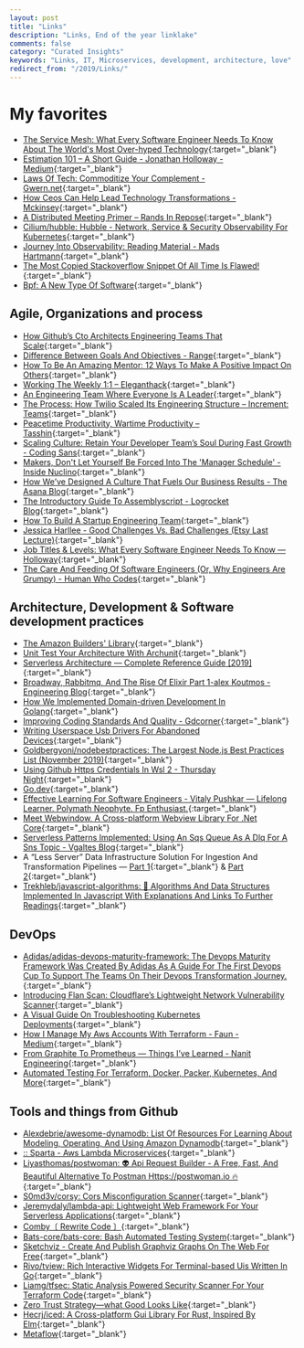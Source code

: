 ```yaml
---
layout: post
title: "Links"
description: "Links, End of the year linklake"
comments: false
category: "Curated Insights"
keywords: "Links, IT, Microservices, development, architecture, love"
redirect_from: "/2019/Links/"
---
```

<!-- markdownlint-disable MD033 MD020 MD025-->
# My favorites<a name="favorites"></a>

- [The Service Mesh: What Every Software Engineer Needs To Know About The World's Most Over-hyped Technology](https://servicemesh.io/){:target="_blank"}
- [Estimation 101 – A Short Guide - Jonathan Holloway - Medium](https://medium.com/@jonathan.holloway/estimation-101-a-short-guide-e567d5ba9f0e){:target="_blank"}
- [Laws Of Tech: Commoditize Your Complement - Gwern.net](https://www.gwern.net/Complement){:target="_blank"}
- [How Ceos Can Help Lead Technology Transformations - Mckinsey](https://www.mckinsey.com/business-functions/mckinsey-digital/our-insights/the-ceos-new-technology-agenda){:target="_blank"}
- [A Distributed Meeting Primer – Rands In Repose](https://randsinrepose.com/archives/a-distributed-meeting-primer/){:target="_blank"}
- [Cilium/hubble: Hubble - Network, Service & Security Observability For Kubernetes](https://github.com/cilium/hubble){:target="_blank"}
- [Journey Into Observability: Reading Material - Mads Hartmann](https://mads-hartmann.com/sre/2019/08/04/journey-into-observability-reading-material.html){:target="_blank"}
- [The Most Copied Stackoverflow Snippet Of All Time Is Flawed!](https://programming.guide/worlds-most-copied-so-snippet.html){:target="_blank"}
- [Bpf: A New Type Of Software](http://www.brendangregg.com/blog/2019-12-02/bpf-a-new-type-of-software.html){:target="_blank"}

## Agile, Organizations and process<a name="agile"></a>

- [How Github’s Cto Architects Engineering Teams That Scale](https://medium.com/@FirstMark/githubs-cto-on-architecting-engineering-teams-that-scale-cb79dd6132ae){:target="_blank"}
- [Difference Between Goals And Objectives - Range](https://www.range.co/blog/difference-between-goals-and-objectives){:target="_blank"}
- [How To Be An Amazing Mentor: 12 Ways To Make A Positive Impact On Others](https://blog.hubspot.com/marketing/mentor-tips-positive-impact){:target="_blank"}
- [Working The Weekly 1:1 – Eleganthack](http://eleganthack.com/working-the-weekly-11/){:target="_blank"}
- [An Engineering Team Where Everyone Is A Leader](https://blog.pragmaticengineer.com/a-team-where-everyone-is-a-leader/){:target="_blank"}
- [The Process: How Twilio Scaled Its Engineering Structure – Increment: Teams](https://increment.com/teams/how-twilio-scaled-its-engineering-structure/){:target="_blank"}
- [Peacetime Productivity, Wartime Productivity – Tasshin](https://tasshin.com/blog/peacetime-productivity-wartime-productivity/){:target="_blank"}
- [Scaling Culture: Retain Your Developer Team’s Soul During Fast Growth - Coding Sans](https://codingsans.com/blog/scaling-culture){:target="_blank"}
- [Makers, Don't Let Yourself Be Forced Into The 'Manager Schedule' - Inside Nuclino](https://blog.nuclino.com/makers-don-t-let-yourself-be-forced-into-the-manager-schedule){:target="_blank"}
- [How We’ve Designed A Culture That Fuels Our Business Results - The Asana Blog](https://blog.asana.com/2019/11/culture-fuels-business-results/#close){:target="_blank"}
- [The Introductory Guide To Assemblyscript - Logrocket Blog](https://blog.logrocket.com/the-introductory-guide-to-assemblyscript/){:target="_blank"}
- [How To Build A Startup Engineering Team](https://increment.com/teams/how-to-build-a-startup-engineering-team/){:target="_blank"}
- [Jessica Harllee - Good Challenges Vs. Bad Challenges (Etsy Last Lecture)](http://jessicaharllee.com/notes/good-challenges-vs-bad-challenges/){:target="_blank"}
- [Job Titles & Levels: What Every Software Engineer Needs To Know — Holloway](https://www.holloway.com/s/trh-job-titles-levels-fundamentals-for-software-engineering){:target="_blank"}
- [The Care And Feeding Of Software Engineers (Or, Why Engineers Are Grumpy) - Human Who Codes](https://humanwhocodes.com/blog/2012/06/12/the-care-and-feeding-of-software-engineers-or-why-engineers-are-grumpy/){:target="_blank"}

## Architecture, Development & Software development practices <a name="development"></a>

- [The Amazon Builders' Library](https://aws.amazon.com/builders-library/?cards-body.sort-by=item.additionalFields.customSort&cards-body.sort-order=asc){:target="_blank"}
- [Unit Test Your Architecture With Archunit](https://blog.scottlogic.com/2019/12/05/unit-test-your-architecture-with-archunit.html){:target="_blank"}
- [Serverless Architecture — Complete Reference Guide [2019]](https://medium.com/swlh/serverless-architecture-complete-reference-guide-2019-55363c08d1be){:target="_blank"}
- [Broadway, Rabbitmq, And The Rise Of Elixir Part 1-alex Koutmos - Engineering Blog](https://akoutmos.com/post/broadway-rabbitmq-and-the-rise-of-elixir/){:target="_blank"}
- [How We Implemented Domain-driven Development In Golang](https://engineering.grab.com/domain-driven-development-in-golang){:target="_blank"}
- [Improving Coding Standards And Quality - Gdcorner](https://www.gdcorner.com/2019/11/18/ImprovingCodingStandards.html){:target="_blank"}
- [Writing Userspace Usb Drivers For Abandoned Devices](https://blog.benjojo.co.uk/post/userspace-usb-drivers){:target="_blank"}
- [Goldbergyoni/nodebestpractices: The Largest Node.js Best Practices List (November 2019)](https://github.com/goldbergyoni/nodebestpractices){:target="_blank"}
- [Using Github Https Credentials In Wsl 2 - Thursday Night](https://blog.anaisbetts.org/using-github-credentials-in-wsl2/){:target="_blank"}
- [Go.dev](https://go.dev/){:target="_blank"}
- [Effective Learning For Software Engineers - Vitaly Pushkar — Lifelong Learner. Polymath Neophyte. Fp Enthusiast.](http://nywkap.com/learning/effective-learning.html){:target="_blank"}
- [Meet Webwindow, A Cross-platform Webview Library For .Net Core](https://blog.stevensanderson.com/2019/11/18/2019-11-18-webwindow-a-cross-platform-webview-for-dotnet-core/){:target="_blank"}
- [Serverless Patterns Implemented: Using An Sqs Queue As A Dlq For A Sns Topic - Vgaltes Blog](https://vgaltes.com/post/serverless-patterns-implemented-sls-dlq/){:target="_blank"}
- A “Less Server” Data Infrastructure Solution For Ingestion And Transformation Pipelines — [Part 1](https://medium.com/amaro-tech/a-less-server-data-infrastructure-solution-for-ingestion-and-transformation-pipelines-b22a32f93609){:target="_blank"} & [Part 2](https://medium.com/amaro-tech/a-less-server-data-infrastructure-solution-for-ingestion-and-transformation-pipelines-part-2-e679e326f5a4){:target="_blank"}
- [Trekhleb/javascript-algorithms: 📝 Algorithms And Data Structures Implemented In Javascript With Explanations And Links To Further Readings](https://github.com/trekhleb/javascript-algorithms){:target="_blank"}

## DevOps<a name="devops"></a>

- [Adidas/adidas-devops-maturity-framework: The Devops Maturity Framework Was Created By Adidas As A Guide For The First Devops Cup To Support The Teams On Their Devops Transformation Journey.](https://github.com/adidas/adidas-devops-maturity-framework){:target="_blank"}
- [Introducing Flan Scan: Cloudflare’s Lightweight Network Vulnerability Scanner](https://blog.cloudflare.com/introducing-flan-scan/){:target="_blank"}
- [A Visual Guide On Troubleshooting Kubernetes Deployments](https://learnk8s.io/troubleshooting-deployments){:target="_blank"}
- [How I Manage My Aws Accounts With Terraform - Faun - Medium](https://medium.com/faun/how-i-manage-my-aws-accounts-with-terraform-f52c63dd2aa){:target="_blank"}
- [From Graphite To Prometheus — Things I’ve Learned - Nanit Engineering](https://engineering.nanit.com/from-graphite-to-prometheus-things-ive-learned-e1d1e4b97fc){:target="_blank"}
- [Automated Testing For Terraform, Docker, Packer, Kubernetes, And More](https://www.infoq.com/presentations/automated-testing-terraform-docker-packer/){:target="_blank"}

## Tools and things from Github <a name="tools"></a>

- [Alexdebrie/awesome-dynamodb: List Of Resources For Learning About Modeling, Operating, And Using Amazon Dynamodb](https://github.com/alexdebrie/awesome-dynamodb){:target="_blank"}
- [:: Sparta - Aws Lambda Microservices](https://gosparta.io/){:target="_blank"}
- [Liyasthomas/postwoman: 👽 Api Request Builder - A Free, Fast, And Beautiful Alternative To Postman Https://postwoman.io 🔥](https://github.com/liyasthomas/postwoman){:target="_blank"}
- [S0md3v/corsy: Cors Misconfiguration Scanner](https://github.com/s0md3v/Corsy){:target="_blank"}
- [Jeremydaly/lambda-api: Lightweight Web Framework For Your Serverless Applications](https://github.com/jeremydaly/lambda-api){:target="_blank"}
- [Comby〔 Rewrite Code 〕](https://comby.dev/){:target="_blank"}
- [Bats-core/bats-core: Bash Automated Testing System](https://github.com/bats-core/bats-core){:target="_blank"}
- [Sketchviz - Create And Publish Graphviz Graphs On The Web For Free](https://sketchviz.com/new){:target="_blank"}
- [Rivo/tview: Rich Interactive Widgets For Terminal-based Uis Written In Go](https://github.com/rivo/tview){:target="_blank"}
- [Liamg/tfsec: Static Analysis Powered Security Scanner For Your Terraform Code](https://github.com/liamg/tfsec){:target="_blank"}
- [Zero Trust Strategy—what Good Looks Like](https://www.microsoft.com/security/blog/2019/11/11/zero-trust-strategy-what-good-looks-like/){:target="_blank"}
- [Hecrj/iced: A Cross-platform Gui Library For Rust, Inspired By Elm](https://github.com/hecrj/iced){:target="_blank"}
- [Metaflow](https://metaflow.org/){:target="_blank"}
